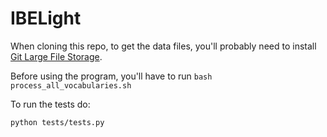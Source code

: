 # IBELight

When cloning this repo, to get the data files, you'll probably need to install [Git Large File Storage](https://git-lfs.github.com/).

Before using the program, you'll have to run `bash process_all_vocabularies.sh`

To run the tests do:

`python tests/tests.py`
